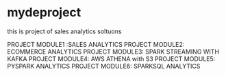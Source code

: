 # mydeproject
this is project of  sales analytics soltuons

PROJECT MODULE1 :SALES ANALYTICS 
PROJECT  MODULE2: ECOMMERCE ANALYTICS
PROJECT  MODULE3: SPARK STREAMING WITH KAFKA
PROJECT MODULE4: AWS ATHENA with S3
PROJECT MODULE5:  PYSPARK ANALYTICS
PROJECT MODULE6: SPARKSQL ANALYTICS
